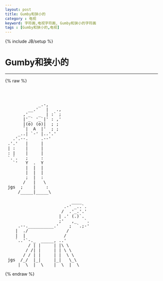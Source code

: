 ```yaml
---
layout: post
title: Gumby和狭小的
category : 电视
keyword: 字符画,电视字符画, Gumby和狭小的字符画
tags : [Gumby和狭小的,电视]
---
```

{% include JB/setup %}
# Gumby和狭小的
---
{% raw %}
<pre>



             _.-,
         __.&#039;   |   .,
       ,&#039;_   _  | :` ;
       |&#039;_` &#039;_`|&#039; : ,&#039;
       |(o) (o)|  ; ;   
       `|  A  |&#039;  ; ;
     _..| `-&#039; |..&#039;.&#039;
   .&#039;.--.     .--&#039;
 .&#039;.&#039;   |     |
 | :    |     |
 : |    |     |
 `.`.   ;     :
   `&#039;   Y  .  Y
        |  |  |
        |  |  |
        ;  |  :
       /   |   \
 jgs  ;    |    :
     /_____|_____\

                          ____
                       .-&#039; _..`.
                      /  .&#039;_.&#039;.&#039;
                     | .&#039; (.)`.
                     ;&#039;   ,_   `.
     .--.__________.&#039;    ;  `.;-&#039;
    |  ./               /
    |  |               / 
    `..&#039;`-._  _____, ..&#039;
         / | |     | |\ \
        / /| |     | | \ \
       / / | |     | |  \ \
 jgs  /_/  |_|     |_|   \_\
     |__\  |__\    |__\  |__\ </pre>
{% endraw %}

